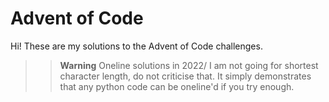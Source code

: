 # Advent of Code

Hi! These are my solutions to the Advent of Code challenges.

>> **Warning**
>> Oneline solutions in 2022/
>> I am not going for shortest character length, do not criticise that.
>> It simply demonstrates that any python code can be oneline'd if you try enough.
